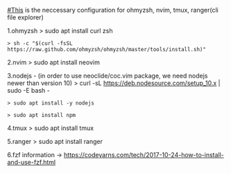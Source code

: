 [#This](#This) is the neccessary configuration for ohmyzsh, nvim, tmux, ranger(cli file explorer)

  1.ohmyzsh
    > sudo apt install curl zsh
    
    > sh -c "$(curl -fsSL https://raw.github.com/ohmyzsh/ohmyzsh/master/tools/install.sh)"

  2.nvim
    > sudo apt install neovim

  3.nodejs - (in order to use neoclide/coc.vim package, we need nodejs newer than version 10)
    > curl -sL https://deb.nodesource.com/setup_10.x | sudo -E bash -
    
    > sudo apt install -y nodejs
    
    > sudo apt install npm
  
  4.tmux
    > sudo apt install tmux

  5.ranger
    > sudo apt install ranger
 
  6.fzf 
    information -> https://codeyarns.com/tech/2017-10-24-how-to-install-and-use-fzf.html
